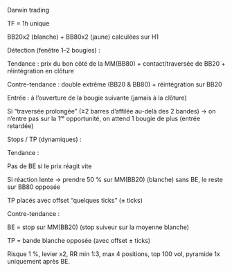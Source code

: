 Darwin trading 

TF = 1h unique

BB20x2 (blanche) + BB80x2 (jaune) calculées sur H1

Détection (fenêtre 1–2 bougies) :

Tendance : prix du bon côté de la MM(BB80) + contact/traversée de BB20 + réintégration en clôture

Contre-tendance : double extrême (BB20 & BB80) + réintégration sur BB20

Entrée : à l’ouverture de la bougie suivante (jamais à la clôture)

Si “traversée prolongée” (≥2 barres d’affilée au-delà des 2 bandes) → on n’entre pas sur la 1ʳᵉ opportunité, on attend 1 bougie de plus (entrée retardée)

Stops / TP (dynamiques) :

Tendance :

Pas de BE si le prix réagit vite

Si réaction lente → prendre 50 % sur MM(BB20) (blanche) sans BE, le reste sur BB80 opposée

TP placés avec offset “quelques ticks” (± ticks)

Contre-tendance :

BE = stop sur MM(BB20) (stop suiveur sur la moyenne blanche)

TP = bande blanche opposée (avec offset ± ticks)

Risque 1 %, levier x2, RR min 1:3, max 4 positions, top 100 vol, pyramide 1x uniquement après BE.
